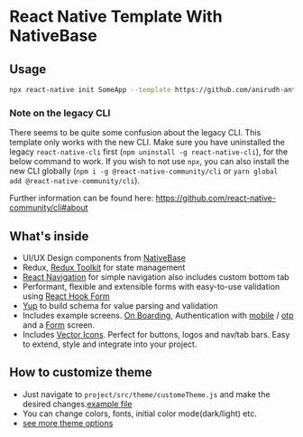 # React Native Template With NativeBase

## Usage

```sh
npx react-native init SomeApp --template https://github.com/anirudh-antino/RNTemplate.git
```

### Note on the legacy CLI

There seems to be quite some confusion about the legacy CLI. This template only works with the new CLI. Make sure you have uninstalled the legacy `react-native-cli` first (`npm uninstall -g react-native-cli`), for the below command to work. If you wish to not use `npx`, you can also install the new CLI globally (`npm i -g @react-native-community/cli` or `yarn global add @react-native-community/cli`).

Further information can be found here: https://github.com/react-native-community/cli#about

## What's inside

- UI/UX Design components from [NativeBase](https://docs.nativebase.io/?utm_source=HomePage&utm_medium=header&utm_campaign=NativeBase_3)
- Redux, [Redux Toolkit](https://redux-toolkit.js.org/introduction/getting-started) for state management 
- [React Navigation](https://reactnavigation.org/docs/getting-started/) for simple navigation also includes custom bottom tab
- Performant, flexible and extensible forms with easy-to-use validation using [React Hook Form](https://react-hook-form.com/get-started)
- [Yup](https://www.npmjs.com/package/yup) to build schema for value parsing and validation
- Includes example screens. [On Boarding](https://github.com/anirudh-antino/RNTemplate/blob/main/template/src/screens/auth/OnBoarding.screen.js), Authentication with [mobile](https://github.com/anirudh-antino/RNTemplate/blob/main/template/src/screens/auth/Login.screen.js) / [otp](https://github.com/anirudh-antino/RNTemplate/blob/main/template/src/screens/auth/OTP.screen.js) and a [Form](https://github.com/anirudh-antino/RNTemplate/blob/main/template/src/screens/form-screen/Form.screen.js) screen.
- Includes [Vector Icons](https://www.npmjs.com/package/react-native-vector-icons). Perfect for buttons, logos and nav/tab bars. Easy to extend, style and integrate into your project. 

## How to customize theme
- Just navigate to `project/src/theme/customeTheme.js` and make the desired changes.[example file](https://github.com/anirudh-antino/RNTemplate/blob/main/template/src/theme/customTheme.js)
- You can change colors, fonts, initial color mode(dark/light) etc.
- [see more theme options](https://docs.nativebase.io/customizing-theme) 


